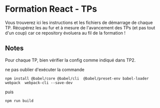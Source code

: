 # Formation React - TPs

Vous trouverez ici les instructions et les fichiers de démarrage de chaque TP. Récupérez les au fur et à mesure de l'avancement des TPs (et pas tout d'un coup) car ce repository évoluera au fil de la formation !


## Notes

Pour chaque TP, bien vérifier la config comme indiqué dans TP2.

ne pas oublier d'exécuter la commande 
```
npm install @babel/core @babel/cli  @babel/preset-env babel-loader webpack  webpack-cli --save-dev
```

puis 
```
npm run build
```

